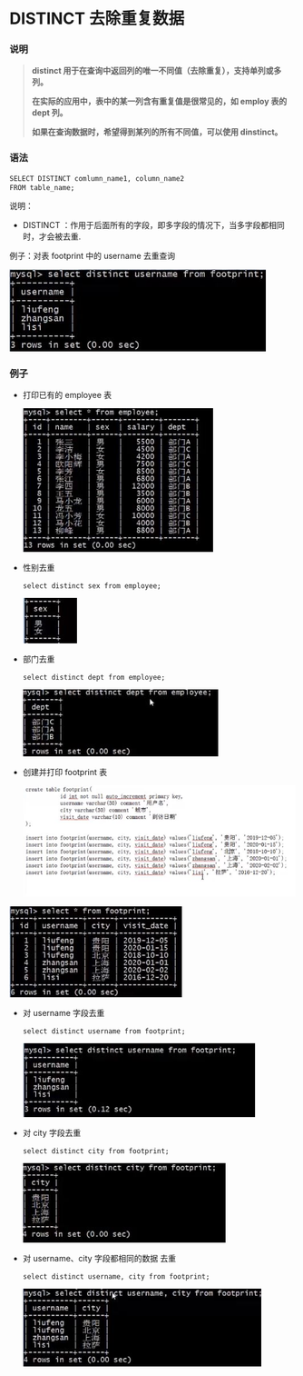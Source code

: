 # DISTINCT 去除重复数据



### 说明

> **distinct 用于在查询中返回列的唯一不同值（去除重复），支持单列或多列。**
>
> **在实际的应用中，表中的某一列含有重复值是很常见的，如 employ 表的 dept 列。**
>
> **如果在查询数据时，希望得到某列的所有不同值，可以使用 dinstinct。**

### 语法

```mysql
SELECT DISTINCT comlumn_name1, column_name2
FROM table_name;
```

说明：

- DISTINCT ：作用于后面所有的字段，即多字段的情况下，当多字段都相同时，才会被去重.

例子：对表 footprint 中的 username 去重查询

<img src="Resources/61.jpg"/>

### 例子

- 打印已有的 employee 表

  <img src="Resources/62.jpg"/>

- 性别去重

  ```mysql
  select distinct sex from employee;
  ```

  <img src="Resources/63.jpg"/>

- 部门去重

  ```mysql
  select distinct dept from employee;
  ```

  <img src="Resources/64.jpg"/>

- 创建并打印 footprint 表

  <img src="Resources/65.jpg"/>

<img src="Resources/66.jpg"/>

- 对 username 字段去重

  ```mysql
  select distinct username from footprint;
  ```

  <img src="Resources/67.jpg"/>

- 对 city 字段去重

  ```mysql
  select distinct city from footprint;
  ```

  <img src="Resources/68.jpg"/>

- 对 username、city 字段都相同的数据 去重

  ```mysql
  select distinct username, city from footprint;
  ```

  

  <img src="Resources/69.jpg"/>